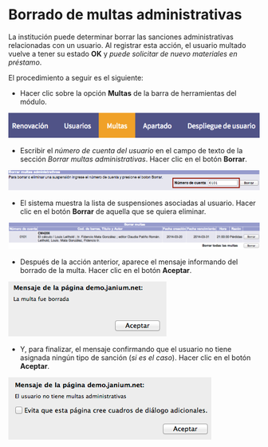 # Borrado de multas administrativas

La institución puede determinar borrar las sanciones administrativas relacionadas con un usuario. Al registrar esta acción, el usuario multado vuelve a tener su estado **OK** y _puede solicitar de nuevo materiales en préstamo_.

El procedimiento a seguir es el siguiente:

- Hacer clic sobre la opción **Multas** de la barra de herramientas del módulo.

![](Opcion_multas.png)

- Escribir el _número de cuenta del usuario_ en el campo de texto de la sección *Borrar multas administrativas*. Hacer clic en el botón **Borrar**.

![](Entrada_cuenta_usuario4.png)

- El sistema muestra la lista de suspensiones asociadas al usuario. Hacer clic en el botón **Borrar** de aquella que se quiera eliminar.

![](Lista_multas_administrativas.png)

- Después de la acción anterior, aparece el mensaje informando del borrado de la multa. Hacer clic en el botón **Aceptar**.

![](Mensaje_multa_borrada.png)

- Y, para finalizar, el mensaje confirmando que el usuario no tiene asignada ningún tipo de sanción (_si es el caso_). Hacer clic en el botón **Aceptar**.

![](Mensaje_no_multas.png)
